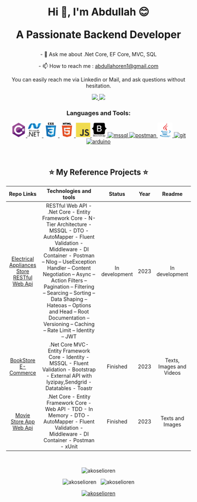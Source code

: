 <h1 align="center">Hi 👋, I'm Abdullah 😊<p> A Passionate Backend Developer </p></h1>
<p align="center"> - 💬 Ask me about .Net Core, EF Core, MVC, SQL </p>

<p align="center"> - 📫 How to reach me : <a href = "mailto: abdullahoren1@gmail.com">abdullahoren1@gmail.com</a> </p>

<p align="center">You can easily reach me via Linkedin or Mail, and ask questions without hesitation.

</p>
<p align="center">
  
  <a href="https://www.linkedin.com/in/abdullah-koselioren/" target="_blank">
<img src="https://img.shields.io/badge/LinkedIn-0077B5?style=for-the-badge&logo=linkedin&logoColor=white" />
</a>
   <a href="mailto: abdullahoren1@gmail.com" target="_blank">
<img src="https://img.shields.io/badge/Gmail-D14836?style=for-the-badge&logo=gmail&logoColor=white" />
</a>
  
</p>


<h3 align="center">Languages and Tools:</h3>
<p align="center"> 
  <a href="https://www.w3schools.com/cs/" target="_blank" rel="noreferrer"> <img src="https://raw.githubusercontent.com/devicons/devicon/master/icons/csharp/csharp-original.svg" alt="csharp" width="40" height="40"/> </a> 
  <a href="https://dotnet.microsoft.com/" target="_blank" rel="noreferrer"> <img src="https://raw.githubusercontent.com/devicons/devicon/master/icons/dot-net/dot-net-original-wordmark.svg" alt="dotnet" width="40" height="40"/> </a> 
   <a href="https://www.w3schools.com/css/" target="_blank" rel="noreferrer"> <img src="https://raw.githubusercontent.com/devicons/devicon/master/icons/css3/css3-original-wordmark.svg" alt="css3" width="40" height="40"/> </a> 
  <a href="https://www.w3.org/html/" target="_blank" rel="noreferrer"> <img src="https://raw.githubusercontent.com/devicons/devicon/master/icons/html5/html5-original-wordmark.svg" alt="html5" width="40" height="40"/> </a>
  <a href="https://developer.mozilla.org/en-US/docs/Web/JavaScript" target="_blank" rel="noreferrer"> <img src="https://raw.githubusercontent.com/devicons/devicon/master/icons/javascript/javascript-original.svg" alt="javascript" width="40" height="40"/> </a>
   <a href="https://getbootstrap.com" target="_blank" rel="noreferrer"> <img src="https://raw.githubusercontent.com/devicons/devicon/master/icons/bootstrap/bootstrap-plain-wordmark.svg" alt="bootstrap" width="40" height="40"/> </a> 
  <a href="https://www.microsoft.com/en-us/sql-server" target="_blank" rel="noreferrer"> <img src="https://www.svgrepo.com/show/303229/microsoft-sql-server-logo.svg" alt="mssql" width="40" height="40"/> </a> <a href="https://postman.com" target="_blank" rel="noreferrer"> <img src="https://www.vectorlogo.zone/logos/getpostman/getpostman-icon.svg" alt="postman" width="40" height="40"/> </a> 
  <a href="https://www.java.com" target="_blank" rel="noreferrer"> <img src="https://raw.githubusercontent.com/devicons/devicon/master/icons/java/java-original.svg" alt="java" width="40" height="40"/> </a> 
    <a href="https://git-scm.com/" target="_blank" rel="noreferrer"> <img src="https://www.vectorlogo.zone/logos/git-scm/git-scm-icon.svg" alt="git" width="40" height="40"/> </a> 
    <a href="https://www.arduino.cc/" target="_blank" rel="noreferrer"> <img src="https://cdn.worldvectorlogo.com/logos/arduino-1.svg" alt="arduino" width="40" height="40"/> </a>
</p>
</br>
<h2 align="center">⭐ My Reference Projects ⭐</h2>

| Repo Links | Technologies and tools | Status | Year | Readme |
|    :---:     |     :---:      |     :---:     |     :---:     |     :---:     |
| <a href="https://github.com/akoselioren/Electrical-Appliances-Store-RESTful-Api">Electrical Appliances Store RESTful Web Api</a>    |RESTful Web API - .Net Core - Entity Framework Core -  N-Tier Architecture - MSSQL - DTO - AutoMapper - Fluent Validation - Middleware - DI Container - Postman – Nlog – UseException Handler – Content Negotiation – Async – Action Filters – Pagination – Filtering – Searcing – Sorting – Data Shaping – Hateoas – Options and Head – Root Documentation – Versioning – Caching – Rate Limit – Identity – JWT | In development      | 2023    | In development    |
| <a href="https://github.com/akoselioren/BookStore-E-Commerce">BookStore E-Commerce</a>   | .Net Core MVC- Entity Framework Core - Identity - MSSQL - Fluent Validation - Bootstrap - External API with Iyzipay,Sendgrid - Datatables - Toastr | Finished    | 2023    | Texts, Images and Videos  |
| <a href="https://github.com/akoselioren/MovieStoreApp-Web-Api">Movie Store App Web Api</a>    | .Net Core - Entity Framework Core - Web API - TDD - In Memory - DTO - AutoMapper - Fluent Validation - Middleware - DI Container - Postman - xUnit  | Finished      | 2023    | Texts and Images    |

 <div>
  </br>
<p align="center"><img src="https://github-readme-streak-stats.herokuapp.com/?user=akoselioren&" alt="akoselioren"  width="445"/></p>
 </div>
  <div  align="center">
<p ><img src="https://github-readme-stats-sigma-five.vercel.app/api/top-langs?username=akoselioren&show_icons=true&locale=en&layout=compact" alt="akoselioren" width="345" />
 &nbsp; <img src="https://github-readme-stats-sigma-five.vercel.app/api?username=akoselioren&show_icons=true&locale=en" alt="akoselioren" width="420"/>
</p>
</div>
 <div>
 <p align="center"> <a href="https://github.com/ryo-ma/github-profile-trophy"><img src="https://github-profile-trophy.vercel.app/?username=akoselioren" alt="akoselioren" /></a> </p>
 </div>
 
